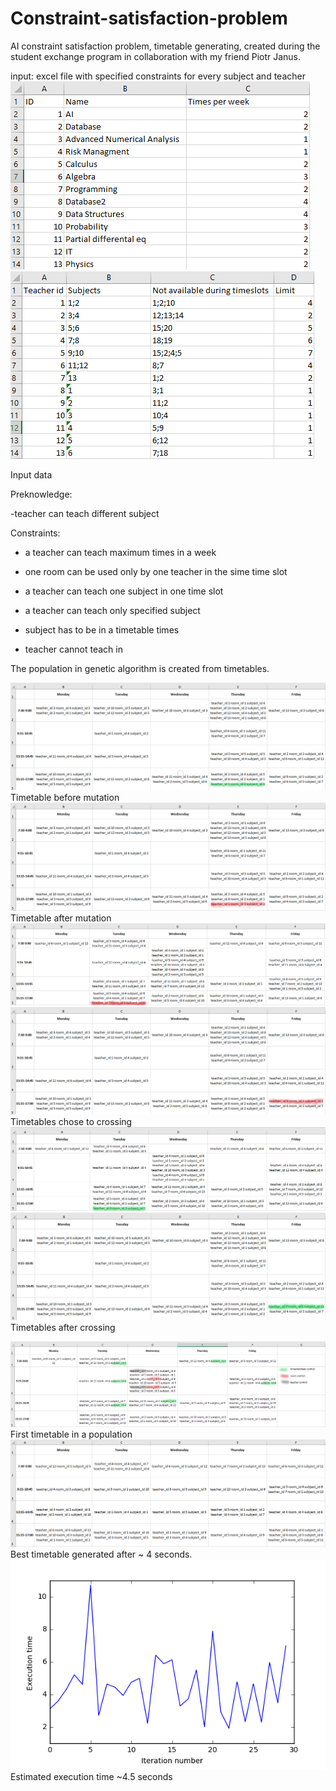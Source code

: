# Constraint-satisfaction-problem
AI constraint satisfaction problem, timetable generating, created during the student exchange program in collaboration with my friend Piotr Janus. 

input: excel file with specified constraints for every subject and teacher  
![](https://github.com/matbarPL/Constraint-satisfaction-problem/blob/master/subjects.png)
![](https://github.com/matbarPL/Constraint-satisfaction-problem/blob/master/teachers.png)

Input data

Preknowledge: 

-teacher can teach different subject

Constraints:

 - a teacher can teach maximum <limit> times in a week 

 - one room can be used only by one teacher in the sime time slot

 - a teacher can teach one subject in one time slot

 - a teacher can teach only specified subject

 - subject has to be in a timetable <timesPerWeek> times
  
 - teacher cannot teach in <notAvaialableHours>

The population in genetic algorithm is created from timetables.

![](https://github.com/matbarPL/Constraint-satisfaction-problem/blob/master/mut0.png)
Timetable before mutation
![](https://github.com/matbarPL/Constraint-satisfaction-problem/blob/master/mut.png)
Timetable after mutation
![](https://github.com/matbarPL/Constraint-satisfaction-problem/blob/master/cross1.png)
![](https://github.com/matbarPL/Constraint-satisfaction-problem/blob/master/cross2.png)
Timetables chose to crossing
![](https://github.com/matbarPL/Constraint-satisfaction-problem/blob/master/aftercross.png)
![](https://github.com/matbarPL/Constraint-satisfaction-problem/blob/master/aftercross2.png)
Timetables after crossing

![](https://github.com/matbarPL/Constraint-satisfaction-problem/blob/master/first.png)
First timetable in a population
![](https://github.com/matbarPL/Constraint-satisfaction-problem/blob/master/best.png)
Best timetable generated after ~ 4 seconds.
![](https://github.com/matbarPL/Constraint-satisfaction-problem/blob/master/specExWithoutCross.png)
Estimated execution time ~4.5 seconds
